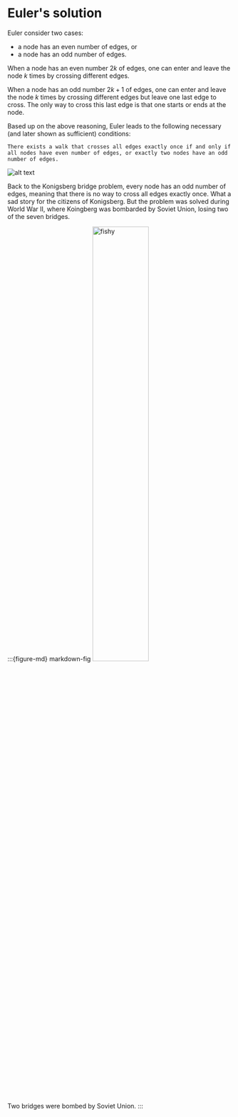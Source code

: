 # Euler's solution

Euler consider two cases:
- a node has an even number of edges, or
- a node has an odd number of edges.

When a node has an even number $2k$ of edges, one can enter and leave the node $k$ times by crossing different edges.

When a node has an odd number $2k+1$ of edges, one can enter and leave the node $k$ times by crossing different edges but leave one last edge to cross. The only way to cross this last edge is that one starts or ends at the node.

Based up on the above reasoning, Euler leads to the following necessary (and later shown as sufficient) conditions:

```{Problem}
There exists a walk that crosses all edges exactly once if and only if all nodes have even number of edges, or exactly two nodes have an odd number of edges.
```

![alt text](https://lh3.googleusercontent.com/-CYxppcJBwe4/W2ndkci9bVI/AAAAAAABX-U/K6SNM8gAhg0oNsnWNgQbH3uKNd5Ba10wwCHMYCw/euler-graph-bridges2?imgmax=1600)

Back to the Konigsberg bridge problem, every node has an odd number of edges, meaning that there is no way to cross all edges exactly once. What a sad story for the citizens of Konigsberg. But the problem was solved during World War II, where Koingberg was bombarded by Soviet Union, losing two of the seven bridges.

:::{figure-md} markdown-fig
<img src="./seven-bridge-bombared.png" alt="fishy" width="50%">

Two bridges were bombed by Soviet Union.
:::

